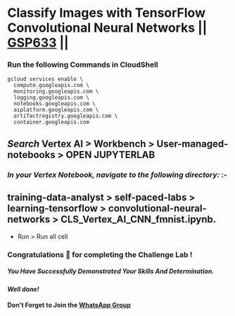 # Classify Images with TensorFlow Convolutional Neural Networks || [GSP633](https://www.cloudskillsboost.google/course_templates/646/labs/476326) ||

### Run the following Commands in CloudShell
```
gcloud services enable \
  compute.googleapis.com \
  monitoring.googleapis.com \
  logging.googleapis.com \
  notebooks.googleapis.com \
  aiplatform.googleapis.com \
  artifactregistry.googleapis.com \
  container.googleapis.com
```

## *Search* Vertex AI > Workbench > User-managed-notebooks > OPEN JUPYTERLAB
### *In your Vertex Notebook, navigate to the following directory:* :-  
## training-data-analyst > self-paced-labs > learning-tensorflow > convolutional-neural-networks > CLS_Vertex_AI_CNN_fmnist.ipynb.
* Run > Run all cell











### Congratulations 🎉 for completing the Challenge Lab !

##### *You Have Successfully Demonstrated Your Skills And Determination.*

#### *Well done!*

#### Don't Forget to Join the [WhatsApp Group](https://chat.whatsapp.com/CcX9gXycV1lKmOjnZQCk7g) 
